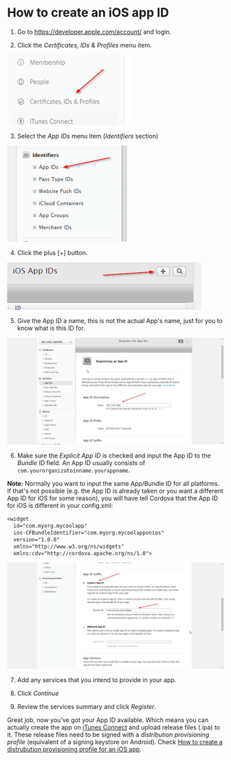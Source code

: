 # How to create an iOS app ID

1. Go to https://developer.apple.com/account/ and login.

2. Click the *Certificates, IDs & Profiles* menu item.

![Certificates, IDs & Profiles](guideimgs/2.png)

3. Select the *App IDs* menu item (*Identifiers* section)

![App IDs](guideimgs/3.png)

4. Click the plus [+] button.

![Plus button](guideimgs/4.png)

5. Give the App ID a name, this is not the actual App's name, just for you to know what is this ID for.

![Plus button](guideimgs/5.png)

6. Make sure the *Explicit App ID* is checked and input the App ID to the *Bundle ID* field. An App ID usually consists of `com.yourorganizatoinname.yourappname`.

**Note:** Normally you want to input the same App/Bundle ID for all platforms. If that's not possible (e.g. the App ID is already taken or you want a different App ID for iOS for some reason), you will have tell Cordova that the App ID for iOS is different in your config.xml:
```
<widget
  id="com.myorg.mycoolapp"
  ios-CFBundleIdentifier="com.myorg.mycoolapponios"
  version="1.0.0"
  xmlns="http://www.w3.org/ns/widgets"
  xmlns:cdv="http://cordova.apache.org/ns/1.0">
```
![ID](guideimgs/6.png)

7. Add any services that you intend to provide in your app.

8. Click *Continue*

9. Review the services summary and click *Register*.

Great job, now you've got your App ID available. Which means you can actually create the app on [iTunes Connect](https://itunesconnect.apple.com) and upload release files (.ipa) to it. These release files need to be signed with a *distribution provisioning profile* (equivalent of a signing keystore on Android). Check [How to create a distrubution provisioning profile for an iOS app](How%20to%20create%20a%20distrubution%20provisioning%20profile%20for%20an%20iOS%20app.md).
